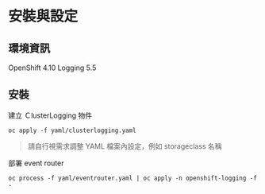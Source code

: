 # 安裝與設定

## 環境資訊

OpenShift 4.10
Logging 5.5

## 安裝

建立 ＣlusterLogging 物件
```
oc apply -f yaml/clusterlogging.yaml
```
> 請自行視需求調整 YAML 檔案內設定，例如 storageclass 名稱

部署 event router 
```
oc process -f yaml/eventrouter.yaml | oc apply -n openshift-logging -f -
```